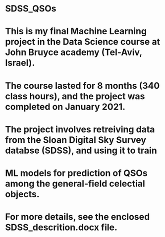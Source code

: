 # SDSS_QSOs
#
# This is my final Machine Learning project in the Data Science course at John Bruyce academy (Tel-Aviv, Israel).
# The course lasted for 8 months (340 class hours), and the project was completed on January 2021.
#
# The project involves retreiving data from the Sloan Digital Sky Survey databse (SDSS), and using it to train
# ML models for prediction of QSOs among the general-field celectial objects.
#
# For more details, see the enclosed SDSS_descrition.docx file. 
